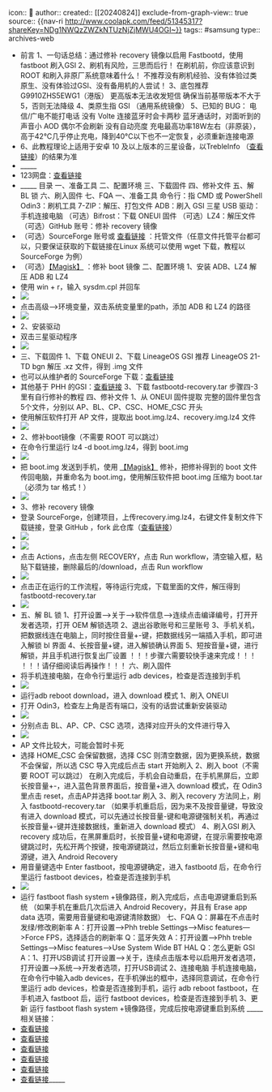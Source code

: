 icon:: 💾
author:: 
created:: [[20240824]]
exclude-from-graph-view:: true
source:: {{nav-ri http://www.coolapk.com/feed/51345317?shareKey=NDg1NWQzZWZkNTUzNjZjMWU4OGI~}}
tags:: #samsung 
type:: archives-web

- 前言 1、一句话总结：通过修补 recovery 镜像以启用 Fastbootd，使用 fastboot 刷入GSI 2、刷机有风险，三思而后行！ 在刷机前，你应该意识到 ROOT 和刷入非原厂系统意味着什么！ 不推荐没有刷机经验、没有体验过类原生、没有体验过GSI、没有备用机的人尝试！ 3、底包推荐 G9910ZHS5EWG1（港版） 更高版本无法收发短信 确保当前基带版本不大于5，否则无法降级 4、类原生指 GSI （通用系统镜像） 5、已知的 BUG： 电信/广电不能打电话 没有 Volte 连接蓝牙时会卡两秒 蓝牙通话时，对面听到的声音小 AOD 偶尔不会刷新 没有自动亮度 充电最高功率18W左右（非原装），高于42°C几乎停止充电，降到40°C以下也不一定恢复，必须重新连接电源
- 6、此教程理论上适用于安卓 10 及以上版本的三星设备，以TrebleInfo （[查看链接](https://gitlab.com/TrebleInfo/TrebleInfo/-/releases)）的结果为准
- \_\_\_\_\_
- 123网盘：[查看链接](https://www.123pan.com/s/hCLRVv-6wLEH)
- \_\_\_\_\_ 目录 一、准备工具 二、配置环境 三、下载固件 四、修补文件 五、解 BL 锁 六、刷入固件 七、FQA 一、准备工具 命令行：指 CMD 或 PowerShell Odin3：刷机工具 7-ZIP：解压、打包文件 ADB：刷入 GSI 三星 USB 驱动：手机连接电脑 （可选）Bifrost：下载 ONEUI 固件 （可选）LZ4：解压文件 （可选）GitHub 账号：修补 recovery 镜像
- （可选）SourceForge 账号或 [查看链接](https://transfer.sh/) ：托管文件（任意文件托管平台都可以，只要保证获取的下载链接在Linux 系统可以使用 wget 下载，教程以SourceForge 为例）
- （可选）[【Magisk】](http:http://www.coolapk.com/apk/com.topjohnwu.magisk) ：修补 boot 镜像 二、配置环境 1、安装 ADB、LZ4 解压 ADB 和 LZ4
- 使用 win + r，输入 sysdm.cpl 并回车
- ![](http://image.coolapk.com/feed/2023/1120/18/16715884_2fbf6a24_4410_3924_10@656x349.png.m.jpg)
- 点击高级—>环境变量，双击系统变量里的path，添加 ADB 和 LZ4 的路径
- ![](http://image.coolapk.com/feed/2023/1120/18/16715884_dea725e4_4410_3933_965@1495x574.png.m.jpg)
- 2、安装驱动
- 双击三星驱动程序
- ![](http://image.coolapk.com/feed/2023/1120/18/16715884_a1e2af87_4410_3938_25@793x598.png.m.jpg)
- 三、下载固件 1、下载 ONEUI 2、下载 LineageOS GSI 推荐 LineageOS 21-TD bgn 解压 .xz 文件，得到 .img 文件
- 也可以从维护者的 SourceForge 下载：[查看链接](https:http://sourceforge.net/projects/andyyan-gsi/files/)
- 其他基于 PHH 的GSI：[查看链接](https://github.com/phhusson/treble%5Fexperimentations/wiki/Generic-System-Image-%28GSI%29-List) 3、下载 fastbootd-recovery.tar 步骤四-3里有自行修补的教程 四、修补文件 1、从 ONEUI 固件提取 完整的固件里包含5个文件，分别以 AP、BL、CP、CSC、HOME\_CSC 开头
- 使用解压软件打开 AP 文件，提取出 boot.img.lz4、recovery.img.lz4 文件
- ![](http://image.coolapk.com/feed/2023/1120/18/16715884_cd7d1611_4410_3948_952@642x621.png.m.jpg)
- 2、修补boot镜像（不需要 ROOT 可以跳过）
- 在命令行里运行 lz4 -d boot.img.lz4，得到 boot.img
- ![](http://image.coolapk.com/feed/2023/1120/18/16715884_22a0bdcd_4410_3955_225@833x256.png.m.jpg)
- 把 boot.img 发送到手机，使用 [【Magisk】](http:http://www.coolapk.com/apk/com.topjohnwu.magisk) 修补，把修补得到的 boot 文件传回电脑，并重命名为 boot.img，使用解压软件把 boot.img 压缩为 boot.tar（必须为 tar 格式！）
- ![](http://image.coolapk.com/feed/2023/1120/18/16715884_7c5ee426_4410_3964_92@676x416.png.m.jpg)
- 3、修补 recovery 镜像
- 登录 SourceForge，创建项目，上传recovery.img.lz4，右键文件复制文件下载链接，登录 GitHub ，fork 此仓库（[查看链接](https://github.com/Johx22/Patch-Recovery)）
- ![](http://image.coolapk.com/feed/2023/1120/18/16715884_953f369c_4410_3971_881@1919x561.png.m.jpg)
- ![](http://image.coolapk.com/feed/2023/1120/18/16715884_d1763045_4410_398_188@1260x644.png.m.jpg)
- 点击 Actions，点击左侧 RECOVERY，点击 Run workflow，清空输入框，粘贴下载链接，删除最后的/download，点击 Run workflow
- ![](http://image.coolapk.com/feed/2023/1120/18/16715884_6b239a58_4410_3985_275@592x310.png.m.jpg)
- 点击正在运行的工作流程，等待运行完成，下载里面的文件，解压得到 fastbootd-recovery.tar
- ![](http://image.coolapk.com/feed/2023/1120/18/16715884_b90e0913_4413_5393_589@797x374.png.m.jpg)
- 五、解 BL 锁 1、打开设置—>关于—>软件信息—>连续点击编译编号，打开开发者选项，打开 OEM 解锁选项 2、退出谷歌账号和三星账号 3、手机关机，把数据线连在电脑上，同时按住音量+-键，把数据线另一端插入手机，即可进入解锁 bl 界面 4、长按音量+键，进入解锁确认界面 5、短按音量+键，进行解锁，并且手机进行恢复出厂设置 ！！！步骤六需要较快手速来完成！！！ ！！！请仔细阅读后再操作！！！ 六、刷入固件
- 将手机连接电脑，在命令行里运行 adb devices，检查是否连接到手机
- ![](http://image.coolapk.com/feed/2023/1120/18/16715884_b0e83918_4413_5403_83@702x354.png.m.jpg)
- 运行adb reboot download，进入 download 模式 1、刷入 ONEUI
- 打开 Odin3，检查左上角是否有端口，没有的话尝试重新安装驱动
- ![](http://image.coolapk.com/feed/2023/1120/18/16715884_111789b4_4413_5409_595@350x286.png.m.jpg)
- 分别点击 BL、AP、CP、CSC 选项，选择对应开头的文件进行导入
- ![](http://image.coolapk.com/feed/2023/1120/18/16715884_0a8a30cb_4413_5416_200@1292x598.png.m.jpg)
- AP 文件比较大，可能会暂时卡死
- 选择 HOME\_CSC 会保留数据，选择 CSC 则清空数据，因为更换系统，数据不会保留，所以选 CSC 导入完成后点击 start 开始刷入 2、刷入 boot（不需要 ROOT 可以跳过） 在刷入完成后，手机会自动重启，在手机黑屏后，立即长按音量+-，进入蓝色背景界面后，按音量+进入 download 模式，在 Odin3 里点击 reset，点击AP并选择 boot.tar 刷入 3、刷入 recovery 方法同上，刷入 fastbootd-recovery.tar （如果手机重启后，因为来不及按音量键，导致没有进入 download 模式，可以先通过长按音量-键和电源键强制关机，再通过长按音量+-键并连接数据线，重新进入 download 模式） 4、刷入GSI 刷入 recovery 成功后，在黑屏重启时，长按音量+键和电源键，在提示需要按电源键跳过时，先松开两个按键，按电源键跳过，然后立刻重新长按音量+键和电源键，进入 Android Recovery
- 用音量键选中 Enter fastboot，按电源键确定，进入 fastbootd 后，在命令行里运行 fastboot devices，检查是否连接到手机
- ![](http://image.coolapk.com/feed/2023/1120/18/16715884_aa532901_4413_5423_730@683x248.png.m.jpg)
- 运行 fastboot flash system +镜像路径，刷入完成后，点击电源键重启到系统 （如果手机在重启几次后进入 Android Recovery，并且有 Erase app data 选项，需要用音量键和电源键清除数据） 七、FQA Q：屏幕在不点击时发绿/修改刷新率 A：打开设置—>Phh treble Settings—>Misc features—>Force FPS，选择适合的刷新率 Q：蓝牙失效 A：打开设置—>Phh treble Settings—>Misc features—>Use System Wide BT HAL Q：怎么更新 GSI A：1、打开USB调试 打开设置—>关于，连续点击版本号以启用开发者选项，打开设置—>系统—>开发者选项，打开USB调试 2、连接电脑 手机连接电脑，在命令行中输入adb devices，在手机弹出的框中，选择同意调试，在命令行里运行 adb devices，检查是否连接到手机，运行 adb reboot fastboot，在手机进入 fastboot 后，运行 fastboot devices，检查是否连接到手机 3、更新 运行 fastboot flash system +镜像路径，完成后按电源键重启到系统 \_\_\_\_\_ 相关链接：
- [查看链接](https://forum.xda-developers.com/m/andyyan.4467696/)
- [查看链接](https://xdaforums.com/t/gsi-14-lineageos-21-trebledroid-based.4654132/)
- [查看链接](https://xdaforums.com/t/gsi-14-lineageos-21-light.4653433/)
- [查看链接](https://github.com/AndyCGYan)
- [查看链接](http:http://www.coolapk.com/u/323820)
- [查看链接](https://github.com/phhusson/samsung-galaxy-a51-gsi-boot)\_\_\_\_\_
